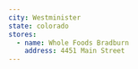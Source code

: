 ```yaml
---
city: Westminister
state: colorado
stores:
  - name: Whole Foods Bradburn
    address: 4451 Main Street
---
```

